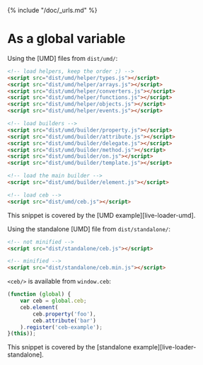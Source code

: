 {% include "/doc/_urls.md" %}
# As a global variable

Using the [UMD] files from `dist/umd/`:

```html
<!-- load helpers, keep the order ;) -->
<script src="dist/umd/helper/types.js"></script>
<script src="dist/umd/helper/arrays.js"></script>
<script src="dist/umd/helper/converters.js"></script>
<script src="dist/umd/helper/functions.js"></script>
<script src="dist/umd/helper/objects.js"></script>
<script src="dist/umd/helper/events.js"></script>

<!-- load builders -->
<script src="dist/umd/builder/property.js"></script>
<script src="dist/umd/builder/attribute.js"></script>
<script src="dist/umd/builder/delegate.js"></script>
<script src="dist/umd/builder/method.js"></script>
<script src="dist/umd/builder/on.js"></script>
<script src="dist/umd/builder/template.js"></script>

<!-- load the main builder -->
<script src="dist/umd/builder/element.js"></script>

<!-- load ceb -->
<script src="dist/umd/ceb.js"></script>
```

This snippet is covered by the [UMD example][live-loader-umd].

Using the standalone [UMD] file from `dist/standalone/`:

```html
<!-- not minified -->
<script src="dist/standalone/ceb.js"></script>
```

```html
<!-- minified -->
<script src="dist/standalone/ceb.min.js"></script>
```

`<ceb/>` is available from `window.ceb`:

```javascript
(function (global) {
    var ceb = global.ceb;
    ceb.element(
        ceb.property('foo'),
        ceb.attribute('bar')
    ).register('ceb-example');
}(this));
```

This snippet is covered by the [standalone example][live-loader-standalone].
